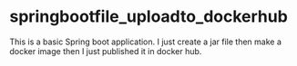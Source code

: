 # springbootfile_uploadto_dockerhub
This is a basic Spring boot application. I just create a jar file then make a docker image then I just published it in docker hub.
